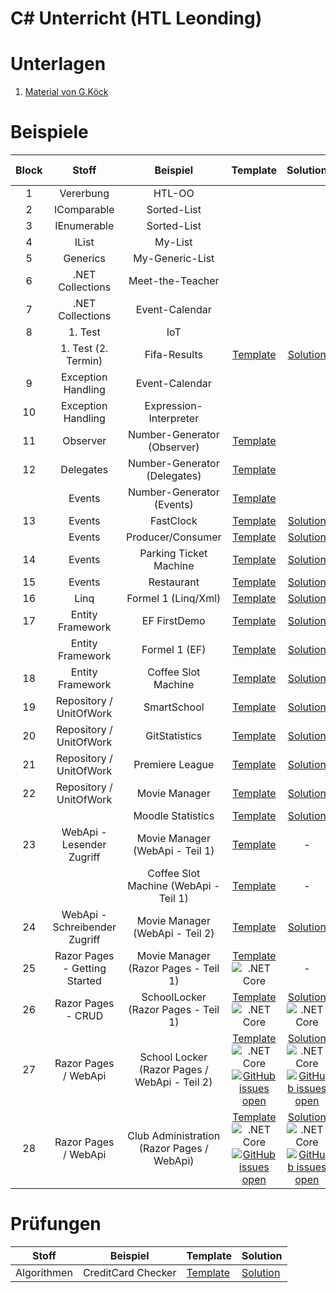 
# C# Unterricht (HTL Leonding)

# Unterlagen

1. [Material von G.Köck](https://github.com/jfuerlinger/CS_IV_19_20)

# Beispiele

| Block |             Stoff             |                   Beispiel                    |                                                                                                                                                                                                                      Template                                                                                                                                                                                                                      |                                                                                                                                                                                                                      Solution                                                                                                                                                                                                                      |                                                                                                        Live Coding                                                                                                        |
|:-----:|:-----------------------------:|:---------------------------------------------:|:--------------------------------------------------------------------------------------------------------------------------------------------------------------------------------------------------------------------------------------------------------------------------------------------------------------------------------------------------------------------------------------------------------------------------------------------------:|:--------------------------------------------------------------------------------------------------------------------------------------------------------------------------------------------------------------------------------------------------------------------------------------------------------------------------------------------------------------------------------------------------------------------------------------------------:|:-------------------------------------------------------------------------------------------------------------------------------------------------------------------------------------------------------------------------:|
|   1   |           Vererbung           |                    HTL-OO                     |                                                                                                                                                                                                                                                                                                                                                                                                                                                    |                                                                                                                                                                                                                                                                                                                                                                                                                                                    |                                                                                                                                                                                                                           |
|   2   |          IComparable          |                  Sorted-List                  |                                                                                                                                                                                                                                                                                                                                                                                                                                                    |                                                                                                                                                                                                                                                                                                                                                                                                                                                    |                                                                                                                                                                                                                           |
|   3   |          IEnumerable          |                  Sorted-List                  |                                                                                                                                                                                                                                                                                                                                                                                                                                                    |                                                                                                                                                                                                                                                                                                                                                                                                                                                    |                                                                                                                                                                                                                           |
|   4   |             IList             |                    My-List                    |                                                                                                                                                                                                                                                                                                                                                                                                                                                    |                                                                                                                                                                                                                                                                                                                                                                                                                                                    |                                                                                                                                                                                                                           |
|   5   |           Generics            |                My-Generic-List                |                                                                                                                                                                                                                                                                                                                                                                                                                                                    |                                                                                                                                                                                                                                                                                                                                                                                                                                                    |                                                                                                                                                                                                                           |
|   6   |       .NET Collections        |               Meet-the-Teacher                |                                                                                                                                                                                                                                                                                                                                                                                                                                                    |                                                                                                                                                                                                                                                                                                                                                                                                                                                    |                                                                                                                                                                                                                           |
|   7   |       .NET Collections        |                Event-Calendar                 |                                                                                                                                                                                                                                                                                                                                                                                                                                                    |                                                                                                                                                                                                                                                                                                                                                                                                                                                    |                                                                                                                                                                                                                           |
|   8   |            1. Test            |                      IoT                      |                                                                                                                                                                                                                                                                                                                                                                                                                                                    |                                                                                                                                                                                                                                                                                                                                                                                                                                                    |                                                                                                                                                                                                                           |
|       |      1. Test (2. Termin)      |                 Fifa-Results                  |                                                                                                                                                                                 [Template](https://github.com/jfuerlinger/csharp_samples_collections_fifa-results)                                                                                                                                                                                 |                                                                                                                                                                            [Solution](https://github.com/jfuerlinger/csharp_samples_collections_fifa-results_solution)                                                                                                                                                                             |                                                                                                                                                                                                                           |
|   9   |      Exception Handling       |                Event-Calendar                 |                                                                                                                                                                                                                                                                                                                                                                                                                                                    |                                                                                                                                                                                                                                                                                                                                                                                                                                                    |                                                                                                                                                                                                                           |
|  10   |      Exception Handling       |            Expression-Interpreter             |                                                                                                                                                                                                                                                                                                                                                                                                                                                    |                                                                                                                                                                                                                                                                                                                                                                                                                                                    |                                                                                                                                                                                                                           |
|  11   |           Observer            |          Number-Generator (Observer)          |                                                                                                                                                                                 [Template](https://github.com/jfuerlinger/csharp_samples_observer_numbergenerator)                                                                                                                                                                                 |                                                                                                                                                                                                                                                                                                                                                                                                                                                    |                                                                                                                                                                                                                           |
|  12   |           Delegates           |         Number-Generator (Delegates)          |                                                                                                                                                                                [Template](https://github.com/jfuerlinger/csharp_samples_delegates_numbergenerator)                                                                                                                                                                                 |                                                                                                                                                                                                                                                                                                                                                                                                                                                    |                                                                             [Live Coding](https://github.com/jfuerlinger/LiveCoding_20191212)                                                                             |
|       |            Events             |           Number-Generator (Events)           |                                                                                                                                                                                  [Template](https://github.com/jfuerlinger/csharp_samples_events_numbergenerator)                                                                                                                                                                                  |                                                                                                                                                                                                                                                                                                                                                                                                                                                    |                                                                                                                                                                                                                           |
|  13   |            Events             |                   FastClock                   |                                                                                                                                                                                [Template](https://github.com/jfuerlinger/csharp_samples_events_fastclock-template)                                                                                                                                                                                 |                                                                                                                                                                                [Solution](https://github.com/jfuerlinger/csharp_samples_events_fastclock-solution)                                                                                                                                                                                 |                                                                                                                                                                                                                           |
|       |            Events             |               Producer/Consumer               |                                                                                                                                                                             [Template](https://github.com/jfuerlinger/csharp_samples_events_producerconsumer-template)                                                                                                                                                                             |                                                                                                                                                                             [Solution](https://github.com/jfuerlinger/csharp_samples_events_producerconsumer-solution)                                                                                                                                                                             |                                                                                                                                                                                                                           |
|  14   |            Events             |            Parking Ticket Machine             |                                                                                                                                                                          [Template](https://github.com/jfuerlinger/csharp_samples_events_parking-ticket-machine-template)                                                                                                                                                                          |                                                                                                                                                                          [Solution](https://github.com/jfuerlinger/csharp_samples_events_parking-ticket-machine-solution)                                                                                                                                                                          |                                                                                                                                                                                                                           |
|  15   |            Events             |                  Restaurant                   |                                                                                                                                                                                [Template](https://github.com/jfuerlinger/csharp_samples_events_restaurant-template)                                                                                                                                                                                |                                                                                                                                                                                [Solution](https://github.com/jfuerlinger/csharp_samples_events_restaurant-solution)                                                                                                                                                                                |                                                                                                                                                                                                                           |
|  16   |             Linq              |              Formel 1 (Linq/Xml)              |                                                                                                                                                                                  [Template](https://github.com/jfuerlinger/csharp_samples_linq-formula1-template)                                                                                                                                                                                  |                                                                                                                                                                                  [Solution](https://github.com/jfuerlinger/csharp_samples_linq-formula1-solution)                                                                                                                                                                                  |                                                                                                                                                                                                                           |
|  17   |       Entity Framework        |                 EF FirstDemo                  |                                                                                                                                                                                  [Template](https://github.com/jfuerlinger/csharp_samples_ef_firstdemo-template)                                                                                                                                                                                   |                                                                                                                                                                                  [Solution](https://github.com/jfuerlinger/csharp_samples_ef_firstdemo-solution)                                                                                                                                                                                   |                                                                        [Live Coding](https://github.com/jfuerlinger/POS_LiveCoding_2020-03-05_EF)                                                                         |
|       |       Entity Framework        |                 Formel 1 (EF)                 |                                                                                                                                                                                   [Template](https://github.com/jfuerlinger/csharp_samples_ef_formula1-template)                                                                                                                                                                                   |                                                                                                                                                                                   [Solution](https://github.com/jfuerlinger/csharp_samples_ef_formula1-solution)                                                                                                                                                                                   |                                                                                                                                                                                                                           |
|  18   |       Entity Framework        |              Coffee Slot Machine              |                                                                                                                                                                              [Template](https://github.com/jfuerlinger/csharp_samples_ef_coffeeslotmachine-template)                                                                                                                                                                               |                                                                                                                                                                              [Solution](https://github.com/jfuerlinger/csharp_samples_ef_coffeeslotmachine-solution)                                                                                                                                                                               |                                                                        [Live Coding](https://github.com/jfuerlinger/POS_LiveCoding_2020-03-12_EF)                                                                         |
|  19   |    Repository / UnitOfWork    |                  SmartSchool                  |                                                                                                                                                                               [Template](https://github.com/jfuerlinger/csharp_samples_ef_uow_smartschool-template)                                                                                                                                                                                |                                                                                                                                                                               [Solution](https://github.com/jfuerlinger/csharp_samples_ef_uow_smartschool-solution)                                                                                                                                                                                |                                                                                                                                                                                                                           |
|  20   |    Repository / UnitOfWork    |                 GitStatistics                 |                                                                                                                                                                              [Template](https://github.com/jfuerlinger/csharp_samples_ef_uow_gitstatistics-template)                                                                                                                                                                               |                                                                                                                                                                              [Solution](https://github.com/jfuerlinger/csharp_samples_ef_uow_gitstatistics-solution)                                                                                                                                                                               |                                                                                                                                                                                                                           |
|  21   |    Repository / UnitOfWork    |                Premiere League                |                                                                                                                                                                              [Template](https://github.com/jfuerlinger/csharp_samples_ef_uow_premierleague-template)                                                                                                                                                                               |                                                                                                                                                                              [Solution](https://github.com/jfuerlinger/csharp_samples_ef_uow_premierleague-solution)                                                                                                                                                                               |                                                                                                                                                                                                                           |
|  22   |    Repository / UnitOfWork    |                 Movie Manager                 |                                                                                                                                                                               [Template](https://github.com/jfuerlinger/csharp_samples_ef_uow_moviemanager-template)                                                                                                                                                                               |                                                                                                                                                                               [Solution](https://github.com/jfuerlinger/csharp_samples_ef_uow_moviemanager-solution)                                                                                                                                                                               |                                                                                                                                                                                                                           |
|       |                               |               Moodle Statistics               |                                                                                                                                                                             [Template](https://github.com/jfuerlinger/csharp_samples_ef_uow_moodlestatistics-template)                                                                                                                                                                             |                                                                                                                                                                             [Solution](https://github.com/jfuerlinger/csharp_samples_ef_uow_moodlestatistics-solution)                                                                                                                                                                             |                                                                                                             -                                                                                                             |
|  23   |   WebApi - Lesender Zugriff   |        Movie Manager (WebApi - Teil 1)        |                                                                                                                                                                            [Template](https://github.com/jfuerlinger/csharp_samples_webapi_moviemanager-part1-template)                                                                                                                                                                            |                                                                                                                                                                                                                         -                                                                                                                                                                                                                          |                                                                    [LiveCoding](https://github.com/jfuerlinger/csharp_livecoding_ef_uow_webapi-part1)                                                                     |
|       |                               |     Coffee Slot Machine (WebApi - Teil 1)     |                                                                                                                                                                         [Template](https://github.com/jfuerlinger/csharp_samples_webapi_coffeeslotmachine-part1-template)                                                                                                                                                                          |                                                                                                                                                                                                                         -                                                                                                                                                                                                                          |                                                                                                             -                                                                                                             |
|  24   | WebApi - Schreibender Zugriff |        Movie Manager (WebApi - Teil 2)        |                                                                                                                                                                            [Template](https://github.com/jfuerlinger/csharp_samples_webapi_moviemanager-part2-template)                                                                                                                                                                            |                                                                                                                                                                            [Solution](https://github.com/jfuerlinger/csharp_samples_webapi_moviemanager-part2-solution)                                                                                                                                                                            |                                                              [LiveCoding](https://github.com/jfuerlinger/csharp_livecoding_ef_uow_webapi-part2/tree/master)                                                               |
|  25   | Razor Pages - Getting Started |     Movie Manager (Razor Pages - Teil 1)      |                                                                                                        [Template](https://github.com/jfuerlinger/csharp_samples_razorpages_moviemanager-part1-template) ![.NET Core](https://github.com/jfuerlinger/csharp_samples_razorpages_moviemanager-part1-template/workflows/.NET%20Core/badge.svg)                                                                                                         |                                                                                                                                                                                                                         -                                                                                                                                                                                                                          | [LiveCoding](https://github.com/jfuerlinger/csharp_livecoding_ef_uow_razorpages-part1/tree/master) ![.NET Core](https://github.com/jfuerlinger/csharp_livecoding_ef_uow_razorpages-part1/workflows/.NET%20Core/badge.svg) |
|  26   |      Razor Pages - CRUD       |      SchoolLocker (Razor Pages - Teil 1)      |                                                                                                        [Template](https://github.com/jfuerlinger/csharp_samples_razorpages_schoollocker-part1-template) ![.NET Core](https://github.com/jfuerlinger/csharp_samples_razorpages_schoollocker-part1-template/workflows/.NET%20Core/badge.svg)                                                                                                         |                                                                                                        [Solution](https://github.com/jfuerlinger/csharp_samples_razorpages_schoollocker-part1-solution) ![.NET Core](https://github.com/jfuerlinger/csharp_samples_razorpages_schoollocker-part1-solution/workflows/.NET%20Core/badge.svg)                                                                                                         | [LiveCoding](https://github.com/jfuerlinger/csharp_livecoding_ef_uow_razorpages-part2/tree/master) ![.NET Core](https://github.com/jfuerlinger/csharp_livecoding_ef_uow_razorpages-part2/workflows/.NET%20Core/badge.svg) |
|  27   |     Razor Pages / WebApi      | School Locker (Razor Pages / WebApi - Teil 2) |           [Template](https://github.com/jfuerlinger/csharp_samples_razorpages_schoollocker-part2-template) ![.NET Core](https://github.com/jfuerlinger/csharp_samples_razorpages_schoollocker-part2-template/workflows/.NET%20Core/badge.svg) [![GitHub issues open](https://img.shields.io/github/issues/network-tools/shconfparser.svg)](https://github.com/jfuerlinger/csharp_samples_razorpages_schoollocker-part2-template/issues)            |           [Solution](https://github.com/jfuerlinger/csharp_samples_razorpages_schoollocker-part2-solution) ![.NET Core](https://github.com/jfuerlinger/csharp_samples_razorpages_schoollocker-part2-solution/workflows/.NET%20Core/badge.svg) [![GitHub issues open](https://img.shields.io/github/issues/network-tools/shconfparser.svg)](https://github.com/jfuerlinger/csharp_samples_razorpages_schoollocker-part2-solution/issues)            |                                                                                                             -                                                                                                             |
|  28   |     Razor Pages / WebApi      |  Club Administration (Razor Pages / WebApi)   | [Template](https://github.com/jfuerlinger/csharp_samples_webapi_razorpages_clubadministration-template) ![.NET Core](https://github.com/jfuerlinger/csharp_samples_webapi_razorpages_clubadministration-template/workflows/.NET%20Core/badge.svg) [![GitHub issues open](https://img.shields.io/github/issues/network-tools/shconfparser.svg)](https://github.com/jfuerlinger/csharp_samples_webapi_razorpages_clubadministration-template/issues) | [Solution](https://github.com/jfuerlinger/csharp_samples_webapi_razorpages_clubadministration-solution) ![.NET Core](https://github.com/jfuerlinger/csharp_samples_webapi_razorpages_clubadministration-solution/workflows/.NET%20Core/badge.svg) [![GitHub issues open](https://img.shields.io/github/issues/network-tools/shconfparser.svg)](https://github.com/jfuerlinger/csharp_samples_webapi_razorpages_clubadministration-solution/issues) |                                                                                                             -                                                                                                             |



# Prüfungen

|    Stoff    |      Beispiel      | Template                                                                                  | Solution                                                                                  |
|:-----------:|:------------------:|-------------------------------------------------------------------------------------------|-------------------------------------------------------------------------------------------|
| Algorithmen | CreditCard Checker | [Template](https://github.com/jfuerlinger/csharp_samples_algo_creditcardchecker-template) | [Solution](https://github.com/jfuerlinger/csharp_samples_algo_creditcardchecker-solution) |


